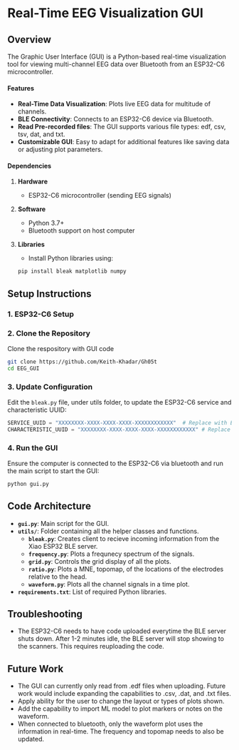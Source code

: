 # Real-Time EEG Visualization GUI

## Overview

The Graphic User Interface (GUI) is a Python-based real-time visualization tool for viewing multi-channel EEG data over Bluetooth from an ESP32-C6 microcontroller. 

#### Features

- **Real-Time Data Visualization**: Plots live EEG data for multitude of channels.
- **BLE Connectivity**: Connects to an ESP32-C6 device via Bluetooth.
- **Read Pre-recorded files**: The GUI supports various file types: edf, csv, tsv, dat, and txt.
- **Customizable GUI**: Easy to adapt for additional features like saving data or adjusting plot parameters.

#### Dependencies
1. **Hardware**
    - ESP32-C6 microcontroller (sending EEG signals)
2. **Software**
    - Python 3.7+
    - Bluetooth support on host computer
3. **Libraries**
    - Install Python libraries using:

    ```bash
   pip install bleak matplotlib numpy
   ```

## Setup Instructions

### 1. ESP32-C6 Setup

### 2. Clone the Repository
Clone the respository with GUI code

```bash
git clone https://github.com/Keith-Khadar/Gh05t
cd EEG_GUI
```

### 3. Update Configuration
Edit the `bleak.py` file, under utils folder, to update the ESP32-C6 service and characteristic UUID:

```python
SERVICE_UUID = "XXXXXXXX-XXXX-XXXX-XXXX-XXXXXXXXXXXX"  # Replace with ESP32 Service UUID
CHARACTERISTIC_UUID = "XXXXXXXX-XXXX-XXXX-XXXX-XXXXXXXXXXXX" # Replace with ESP32 Characteristic UUID
```

### 4. Run the GUI
Ensure the computer is connected to the ESP32-C6 via bluetooth and run the main script to start the GUI:

```bash
python gui.py
```

## Code Architecture

- **`gui.py`**: Main script for the GUI.
- **`utils/`**: Folder containing all the helper classes and functions.
  - **`bleak.py`**: Creates client to recieve incoming information from the Xiao ESP32 BLE server.
  - **`frequency.py`**: Plots a frequnecy spectrum of the signals.
  - **`grid.py`**: Controls the grid display of all the plots.
  - **`ratio.py`**: Plots a MNE, topomap, of the locations of the electrodes relative to the head.
  - **`waveform.py`**: Plots all the channel signals in a time plot. 
- **`requirements.txt`**: List of required Python libraries.

## Troubleshooting
- The ESP32-C6 needs to have code uploaded everytime the BLE server shuts down. After 1-2 minutes idle, the BLE server will stop showing to the scanners. This requires reuploading the code. 

## Future Work

- The GUI can currently only read from .edf files when uploading. Future work would include expanding the capabilities to .csv, .dat, and .txt files. 
- Apply ability for the user to change the layout or types of plots shown.
- Add the capability to import ML model to plot markers or notes on the waveform.
- When connected to bluetooth, only the waveform plot uses the information in real-time. The frequency and topomap needs to also be updated. 

